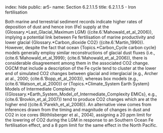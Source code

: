 index: hide
public: ar5-
name: Section 6.2.1.1.5
title: 6.2.1.1.5 - Iron fertilisation

Both marine and terrestrial sediment records indicate higher rates of deposition of dust and hence iron (Fe) supply at the {Glossary.*Last_Glacial_Maximum LGM} ({cite.6.'Mahowald_et_al_2006}), implying a potential link between Fe fertilisation of marine productivity and lower glacial {Glossary.*Carbon_dioxide CO2} ({cite.6.'Martin_1990}). However, despite the fact that ocean {Topics.*Carbon_Cycle carbon cycle} models generally employ similar reconstructions of glacial dust fluxes (i.e., {cite.6.'Mahowald_et_al_1999}; {cite.6.'Mahowald_et_al_2006}), there is considerable disagreement among them in the associated CO2 change. OGCM that include a description of the Fe cycle tend to cluster at the lower end of simulated CO2 changes between glacial and interglacial (e.g., Archer at al., 2000; {cite.6.'Bopp_et_al_2003}), whereas box models (e.g., {cite.6.'Watson_et_al_2000}) or {Topics.*Climate_System Earth System} Models of Intermediate Complexity ({Glossary.*Earth_System_Model_of_Intermediate_Complexity EMICs}, e.g., {cite.6.'Brovkin_et_al_2007}) tend to produce CO2 changes which are at the higher end ({cite.6.'Parekh_et_al_2008}). An alternative view comes from inferences drawn from the timing and magnitude of changes in dust and CO2 in ice cores (Röthlisberger et al., 2004), assigning a 20 ppm limit for the lowering of CO2 during the LGM in response to an Southern Ocean Fe fertilisation effect, and a 8 ppm limit for the same effect in the North Pacific.
